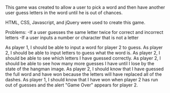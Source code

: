 This game was created to allow a user to pick a word and then have another user guess letters in the word until he is out of chances.

HTML, CSS, Javascript, and jQuery were used to create this game.

Problems:
  -If a user guesses the same letter twice for correct and incorrect letters
  -If a user inputs a number or character that is not a letter

As player 1, I should be able to input a word for player 2 to guess.
As player 2, I should be able to input letters to guess what the word is.
As player 2, I should be able to see which letters I have guessed correctly.
As player 2, I should be able to see how many more guesses I have until I lose by the state of the hangman image.
As player 2, I should know that I have guessed the full word and have won because the letters will have replaced all of the dashes.
As player 1, I should know that I have won when player 2 has run out of guesses and the alert "Game Over" appears for player 2.
